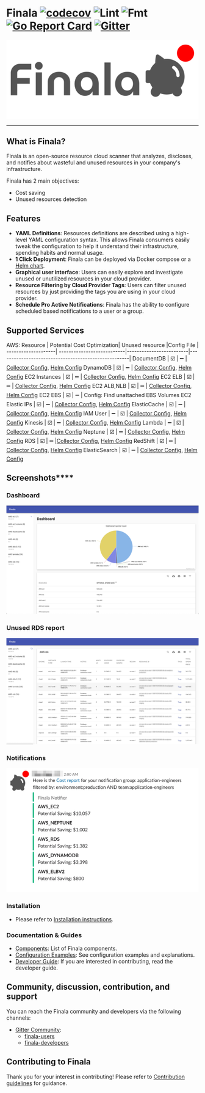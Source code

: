 # Finala [![codecov](https://codecov.io/gh/similarweb/finala/branch/master/graph/badge.svg)](https://codecov.io/gh/similarweb/finala) ![Lint](https://github.com/similarweb/finala/workflows/Lint/badge.svg) ![Fmt](https://github.com/similarweb/finala/workflows/Fmt/badge.svg) [![Go Report Card](https://goreportcard.com/badge/github.com/similarweb/finala)](https://goreportcard.com/report/github.com/similarweb/finala) [![Gitter](https://badges.gitter.im/similarweb-finala/community.svg)](https://gitter.im/similarweb-finala/community?utm_source=badge&utm_medium=badge&utm_campaign=pr-badge)

<p align="center">
    <img src="https://raw.githubusercontent.com/similarweb/finala/master/docs/images/main-logo.png" width="600">
</p>

----

## What is Finala?

Finala is an open-source resource cloud scanner that analyzes, discloses, and notifies about wasteful and unused resources in your company's infrastructure.

Finala has 2 main objectives:

* Cost saving
* Unused resources detection

## Features

* **YAML Definitions**: Resources definitions are described using a high-level YAML configuration syntax. This allows Finala consumers easily tweak the configuration to help it understand their infrastructure, spending habits and normal usage.
* **1 Click Deployment**: Finala can be deployed via Docker compose or a [Helm chart](https://github.com/similarweb/finala-helm).
* **Graphical user interface**: Users can easily explore and investigate unused or unutilized resources in your cloud provider.
* **Resource Filtering by Cloud Provider Tags**: Users can filter unused resources by just providing the tags you are using in your cloud provider.
* **Schedule Pro Active Notifications**: Finala has the ability to configure scheduled based notifications to a user or a group. 

## Supported Services
AWS:
Resource            | Potential Cost Optimization| Unused resource         |Config File                                          |
--------------------| ---------------------------|-------------------------|-----------------------------------------------------|
DocumentDB          | :ballot_box_with_check:    | :heavy_minus_sign:      | [Collector Config](./configuration/collector.yaml#L29), [Helm Config](https://github.com/similarweb/finala-helm/blob/master/values.yaml#L131)
DynamoDB            | :ballot_box_with_check:    | :heavy_minus_sign:      | [Collector Config](./configuration/collector.yaml#L79), [Helm Config](https://github.com/similarweb/finala-helm/blob/master/values.yaml#L181)
EC2 Instances       | :ballot_box_with_check:    | :heavy_minus_sign:      | [Collector Config](./configuration/collector.yaml#L69), [Helm Config](https://github.com/similarweb/finala-helm/blob/master/values.yaml#L171)
EC2 ELB             | :ballot_box_with_check:    | :heavy_minus_sign:      | [Collector Config](./configuration/collector.yaml#L49), [Helm Config](https://github.com/similarweb/finala-helm/blob/master/values.yaml#L151)
EC2 ALB,NLB         | :ballot_box_with_check:    | :heavy_minus_sign:      | [Collector Config](./configuration/collector.yaml#L59), [Helm Config](https://github.com/similarweb/finala-helm/blob/master/values.yaml#L161)
EC2 EBS             | :ballot_box_with_check:    | :heavy_minus_sign:      | Config: Find unattached EBS Volumes
EC2 Elastic IPs     | :ballot_box_with_check:    | :heavy_minus_sign:      | [Collector Config](./configuration/collector.yaml#L39), [Helm Config](https://github.com/similarweb/finala-helm/blob/master/values.yaml#L141)
ElasticCache        | :ballot_box_with_check:    | :heavy_minus_sign:      | [Collector Config](./configuration/collector.yaml#L39), [Helm Config](https://github.com/similarweb/finala-helm/blob/master/values.yaml#L141)
IAM User            | :heavy_minus_sign:         | :ballot_box_with_check: | [Collector Config](./configuration/collector.yaml#L154), [Helm Config](https://github.com/similarweb/finala-helm/blob/master/values.yaml#L250)
Kinesis             | :ballot_box_with_check:    | :heavy_minus_sign:      | [Collector Config](./configuration/collector.yaml#L127), [Helm Config](https://github.com/similarweb/finala-helm/blob/master/values.yaml#L229)
Lambda              | :heavy_minus_sign:         | :ballot_box_with_check: | [Collector Config](./configuration/collector.yaml#L104), [Helm Config](https://github.com/similarweb/finala-helm/blob/master/values.yaml#L206)
Neptune             | :ballot_box_with_check:    | :heavy_minus_sign:      | [Collector Config](./configuration/collector.yaml#L114), [Helm Config](https://github.com/similarweb/finala-helm/blob/master/values.yaml#L216)
RDS                 | :ballot_box_with_check:    | :heavy_minus_sign:      |[Collector Config](./configuration/collector.yaml#L19), [Helm Config](https://github.com/similarweb/finala-helm/blob/master/values.yaml#L121)
RedShift            | :ballot_box_with_check:    | :heavy_minus_sign:      | [Collector Config](./configuration/collector.yaml#L143), [Helm Config](https://github.com/similarweb/finala-helm/blob/master/values.yaml#L255)
ElasticSearch       | :ballot_box_with_check:    | :heavy_minus_sign:      | [Collector Config](./configuration/collector.yaml#L143), [Helm Config](https://github.com/similarweb/finala-helm/blob/master/values.yaml#L245)

## **Screenshots******

### Dashboard

![alt Summary](https://raw.githubusercontent.com/similarweb/finala/master/docs/images/dashboard.png)

### Unused RDS report

![alt Resources](https://raw.githubusercontent.com/similarweb/finala/master/docs/images/resource.jpg)

### Notifications

![alt Slack](https://raw.githubusercontent.com/similarweb/finala/master/docs/images/slack.png)

### Installation

* Please refer to [Installation instructions](docs/install/index.md).

### Documentation & Guides

* [Components](./docs/components.md): List of Finala components.
* [Configuration Examples](./docs/configuration_examples/README.md): See configuration examples and explanations.
* [Developer Guide](./docs/developers/index.md):  If you are interested in contributing, read the developer guide.

## Community, discussion, contribution, and support

You can reach the Finala community and developers via the following channels:

* [Gitter Community](https://gitter.im/similarweb-finala/community):
  * [finala-users](https://gitter.im/similarweb-finala/users)
  * [finala-developers](https://gitter.im/similarweb-finala/developers)

## Contributing to Finala

Thank you for your interest in contributing! Please refer to [Contribution guidelines](./CONTRIBUTING.md) for guidance.